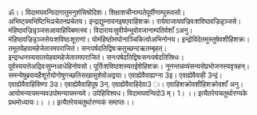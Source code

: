 

  
ॐ।। विदामघवन्विदागातुमनुशंसिषोदिशः। शिक्षाशचीनाम्पतेपूर्वीणाम्पुरूवसो। अभिष्ट्वमभिष्टिभिःप्रचेतनप्रचेतय। इन्द्रद्युम्नायनइषएवाहिशक्रः। रायेवाजायवज्रिवःशविष्ठवज्रिन्नृञ्जसे। मंहिष्ठवज्रिन्नृञ्जसआयाहिपिबमत्स्व। विदारायःसुवीर्यम्भुवोवजानाम्पतिर्वशाँ ऽअनु। मंहिष्ठवज्रिन्नृञ्जसेयःशविष्ठःशूराणां। योमंहिष्ठोमघोनाञ्चिकित्वोअभिनोनय। इन्द्रोविदेतमुस्तुषेवशीहिशक्रः। तमूतयेहवामहेजेतारमपराजितं। सनःपर्षदतिद्विषःक्रतुच्छन्दऋतम्बृहत्। इन्द्रन्धनस्यसातयेहवामहेजेतारमपराजितं। सनःपर्षदतिद्विषःसनःपर्षदतिस्रिधः। पूर्वस्ययत्तेअद्रिवःसुम्नआधेहिनोवसो। पूर्तिःशविष्ठशस्यतईशेहिशक्रः। नूनन्तन्नव्यंसन्यसेप्रभोजनस्यवृत्रहन्। समन्येषुब्रवावहैशूरोयोगोषुगच्छतिसखासुशेवोअद्वयाः। एवाह्येवैवाह्यग्ना 3इ। एवाह्येवैवाही 3न्द्रं। एवाह्येवैवाहिविष्णा 3उ। एवाह्येवैवाहिपूष 3न्. एवाह्येवैवाहिदेवा3 ः। एवाहिशक्रोवशीहिशक्रोवशाँ अनु। आयोमन्यायमन्यवउपोमन्यायमन्यवे। उपेहिविश्वध। विदामघवन्विदो3 म्। 1। ।। इत्यैतरेयचतुर्थारण्यके प्रथमोध्यायः।। ।। इत्यैतरेयचतुर्थारण्यकं समाप्तः।।  
